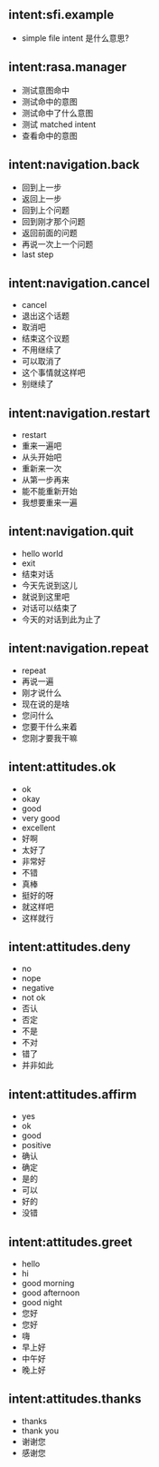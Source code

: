 
## intent:sfi.example 
- simple file intent 是什么意思?

## intent:rasa.manager 
- 测试意图命中
- 测试命中的意图
- 测试命中了什么意图
- 测试 matched intent
- 查看命中的意图

## intent:navigation.back
- 回到上一步
- 返回上一步
- 回到上个问题
- 回到刚才那个问题
- 返回前面的问题
- 再说一次上一个问题
- last step

## intent:navigation.cancel 
- cancel
- 退出这个话题
- 取消吧
- 结束这个议题
- 不用继续了
- 可以取消了
- 这个事情就这样吧
- 别继续了

## intent:navigation.restart 
- restart
- 重来一遍吧
- 从头开始吧
- 重新来一次
- 从第一步再来
- 能不能重新开始
- 我想要重来一遍

## intent:navigation.quit 
- hello world
- exit
- 结束对话
- 今天先说到这儿
- 就说到这里吧
- 对话可以结束了
- 今天的对话到此为止了

## intent:navigation.repeat 
- repeat
- 再说一遍
- 刚才说什么
- 现在说的是啥
- 您问什么
- 您要干什么来着
- 您刚才要我干嘛

## intent:attitudes.ok 
- ok
- okay
- good
- very good
- excellent
- 好啊
- 太好了
- 非常好
- 不错
- 真棒
- 挺好的呀
- 就这样吧
- 这样就行

## intent:attitudes.deny 
- no
- nope
- negative
- not ok
- 否认
- 否定
- 不是
- 不对
- 错了
- 并非如此

## intent:attitudes.affirm 
- yes
- ok
- good
- positive
- 确认
- 确定
- 是的
- 可以
- 好的
- 没错

## intent:attitudes.greet 
- hello
- hi
- good morning
- good afternoon
- good night
- 您好
- 您好
- 嗨
- 早上好
- 中午好
- 晚上好

## intent:attitudes.thanks 
- thanks
- thank you
- 谢谢您
- 感谢您
